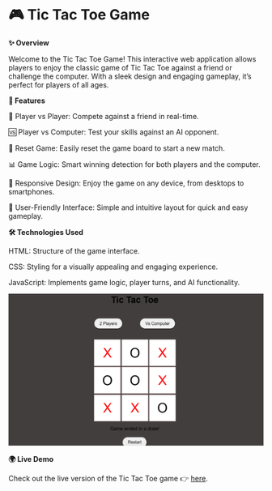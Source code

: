 # 🎮 Tic Tac Toe Game



**✨ Overview**

Welcome to the Tic Tac Toe Game! This interactive web application allows players to enjoy the classic game of Tic Tac Toe against a friend or challenge the computer. With a sleek design and engaging gameplay, it’s perfect for players of all ages.



**🚀 Features**

🤝 Player vs Player: Compete against a friend in real-time.

🆚 Player vs Computer: Test your skills against an AI opponent.

🔄 Reset Game: Easily reset the game board to start a new match.

📊 Game Logic: Smart winning detection for both players and the computer.

📱 Responsive Design: Enjoy the game on any device, from desktops to smartphones.

🎉 User-Friendly Interface: Simple and intuitive layout for quick and easy gameplay.



**🛠️ Technologies Used**

HTML: Structure of the game interface.

CSS: Styling for a visually appealing and engaging experience.

JavaScript: Implements game logic, player turns, and AI functionality.


![TIC-TAC-TOE](https://github.com/5225prachi/TIC-TAC-TOE/blob/main/TIC-TAC-TOE.png)



**🌍 Live Demo**

Check out the live version of the Tic Tac Toe game 👉 [here](https://tic-tac-toe-zr54.vercel.app/).
